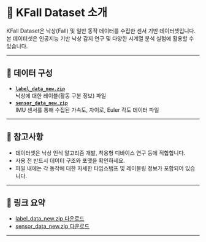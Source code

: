 # 📂 KFall Dataset 소개

KFall Dataset은 낙상(Fall) 및 일반 동작 데이터를 수집한 센서 기반 데이터셋입니다.  
본 데이터셋은 인공지능 기반 낙상 감지 연구 및 다양한 시계열 분석 실험에 활용할 수 있습니다.

---

## 📁 데이터 구성

- **[`label_data_new.zip`](https://drive.google.com/file/d/1iTApqf7RRix-OTL6bJE0LrIKOjrm5os8/view?usp=drive_link)**  
  낙상에 대한 레이블(활동 구분 정보) 파일
- **[`sensor_data_new.zip`](https://drive.google.com/file/d/1uZ3tDh_qiFN49vuf409WfV0wIiiwhThJ/view?usp=drive_link)**  
  IMU 센서를 통해 수집된 가속도, 자이로, Euler 각도 데이터 파일


---

## 📝 참고사항
- 데이터셋은 낙상 인식 알고리즘 개발, 착용형 디바이스 연구 등에 적합합니다.
- 사용 전 반드시 데이터 구조와 포맷을 확인하세요.
- 파일 내에는 각 동작에 대한 자세한 타임스탬프 및 레이블링 정보가 포함되어 있습니다.

---

## 🔗 링크 요약
- [label_data_new.zip 다운로드](https://drive.google.com/file/d/1iTApqf7RRix-OTL6bJE0LrIKOjrm5os8/view?usp=drive_link)
- [sensor_data_new.zip 다운로드](https://drive.google.com/file/d/1uZ3tDh_qiFN49vuf409WfV0wIiiwhThJ/view?usp=drive_link)

---
